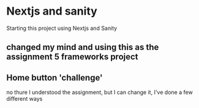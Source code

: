 # Nextjs and sanity

Starting this project using Nextjs and Sanity
 
## changed my mind and using this as the assignment 5 frameworks project

## Home button 'challenge'

no thure I understood the assignment, but I can change it, I've done a few different ways


